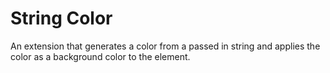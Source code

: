 # String Color
An extension that generates a color from a passed in string and applies the color as a background color to the element.
